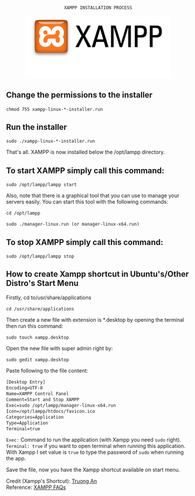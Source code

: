 <p align="center"> <code> XAMPP INSTALLATION PROCESS </code> </p>
<p align="center">
  <a href="https://www.apachefriends.org/index.html" target="_blank">
    <img src="https://github.com/mehediishere/Linux/blob/master/images/xampp-logo.png" width="400">
  </a>
</p>

## Change the permissions to the installer

```
chmod 755 xampp-linux-*-installer.run
```

## Run the installer

```
sudo ./xampp-linux-*-installer.run
```
That's all. XAMPP is now installed below the /opt/lampp directory.

## To start XAMPP simply call this command:

```
sudo /opt/lampp/lampp start
```
Also, note that there is a graphical tool that you can use to manage your servers easily. You can start this tool with the following commands:

```
cd /opt/lampp
```
```
sudo ./manager-linux.run (or manager-linux-x64.run)
```

## To stop XAMPP simply call this command:

```
sudo /opt/lampp/lampp stop
```

## How to create Xampp shortcut in Ubuntu's/Other Distro's Start Menu

Firstly, cd to/usr/share/applications
```
cd /usr/share/applications
```

Then create a new file with extension is *.desktop by opening the terminal then run this command:

```
sudo touch xampp.desktop
```

Open the new file with super admin right by:

```
sudo gedit xampp.desktop
```

Paste following to the file content:

```
[Desktop Entry]
Encoding=UTF-8
Name=XAMPP Control Panel
Comment=Start and Stop XAMPP
Exec=sudo /opt/lampp/manager-linux-x64.run
Icon=/opt/lampp/htdocs/favicon.ico
Categories=Application
Type=Application
Terminal=true
```
<code>Exec:</code> Command to run the application (with Xampp you need <code>sudo</code> right).
<code>Terminal: true</code> if you want to open terminal when running this application. With Xampp I set value is <code>true</code> to type the password of <code>sudo</code> when running the app.

Save the file, now you have the Xampp shortcut available on start menu.

Credit (Xampp's Shortcut):
[Truong An](https://www.dinorunn.com/how-to-create-xampp-shortcut-in-ubuntu-start-menu/)
<br>
Reference: [XAMPP FAQs](https://www.apachefriends.org/faq_linux.html)
